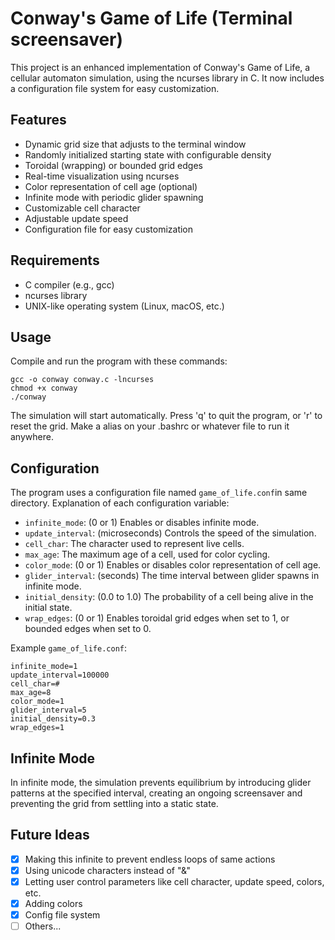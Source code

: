 
# Conway's Game of Life (Terminal screensaver)

This project is an enhanced implementation of Conway's Game of Life, a cellular automaton simulation, using the ncurses library in C. It now includes a configuration file system for easy customization.

## Features

- Dynamic grid size that adjusts to the terminal window
- Randomly initialized starting state with configurable density
- Toroidal (wrapping) or bounded grid edges
- Real-time visualization using ncurses
- Color representation of cell age (optional)
- Infinite mode with periodic glider spawning
- Customizable cell character
- Adjustable update speed
- Configuration file for easy customization

## Requirements

- C compiler (e.g., gcc)
- ncurses library
- UNIX-like operating system (Linux, macOS, etc.)

## Usage

Compile and run the program with these commands:
```
gcc -o conway conway.c -lncurses
chmod +x conway
./conway
```
The simulation will start automatically. Press 'q' to quit the program, or 'r' to reset the grid.
Make a alias on your .bashrc or whatever file to run it anywhere.

## Configuration

The program uses a configuration file named `game_of_life.conf`in same directory. Explanation of each configuration variable:

- `infinite_mode`: (0 or 1) Enables or disables infinite mode.
- `update_interval`: (microseconds) Controls the speed of the simulation.
- `cell_char`: The character used to represent live cells.
- `max_age`: The maximum age of a cell, used for color cycling.
- `color_mode`: (0 or 1) Enables or disables color representation of cell age.
- `glider_interval`: (seconds) The time interval between glider spawns in infinite mode.
- `initial_density`: (0.0 to 1.0) The probability of a cell being alive in the initial state.
- `wrap_edges`: (0 or 1) Enables toroidal grid edges when set to 1, or bounded edges when set to 0.

Example `game_of_life.conf`:

```
infinite_mode=1
update_interval=100000
cell_char=#
max_age=8
color_mode=1
glider_interval=5
initial_density=0.3
wrap_edges=1
```

## Infinite Mode

In infinite mode, the simulation prevents equilibrium by introducing glider patterns at the specified interval, creating an ongoing screensaver and preventing the grid from settling into a static state.

## Future Ideas

- [x] Making this infinite to prevent endless loops of same actions
- [x] Using unicode characters instead of "&"
- [x] Letting user control parameters like cell character, update speed, colors, etc.
- [x] Adding colors
- [x] Config file system
- [ ] Others...
